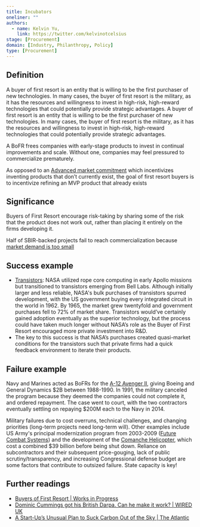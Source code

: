 ```yaml
---
title: Incubators
oneliner: ""
authors:
  - name: Kelvin Yu,
    link: https://twitter.com/kelvinotcelsius
stage: [Procurement]
domain: [Industry, Philanthropy, Policy]
type: [Procurement]
---
```


## Definition

A buyer of first resort is an entity that is willing to be the first purchaser of new technologies. In many cases, the buyer of first resort is the military, as it has the resources and willingness to invest in high-risk, high-reward technologies that could potentially provide strategic advantages.
A buyer of first resort is an entity that is willing to be the first purchaser of new technologies. In many cases, the buyer of first resort is the military, as it has the resources and willingness to invest in high-risk, high-reward technologies that could potentially provide strategic advantages.

A BoFR frees companies with early-stage products to invest in continual improvements and scale. Without one, companies may feel pressured to commercialize prematurely.

As opposed to an [Advanced market commitment](https://www.notion.so/Advanced-market-commitment-1f6b3b62f0a9406a8a08ac409f48c7c9) which incentivizes inventing products that don’t currently exist, the goal of first resort buyers is to incentivize refining an MVP product that already exists

## Significance

Buyers of First Resort encourage risk-taking by sharing some of the risk that the product does not work out, rather than placing it entirely on the firms developing it.

Half of SBIR-backed projects fail to reach commercialization because [market demand is too small](https://nap.nationalacademies.org/read/11929/chapter/7#118)

## Success example

- [Transistors](https://worksinprogress.co/issue/buyers-of-first-resort#:~:text=Two%20examples%20from%20NASA%20illustrate%20how%20these%20work): NASA utilized rope core computing in early Apollo missions but transitioned to transistors emerging from Bell Labs. Although initially larger and less reliable, NASA's bulk purchases of transistors spurred development, with the US government buying every integrated circuit in the world in 1962. By 1965, the market grew twentyfold and government purchases fell to 72% of market share. Transistors would’ve certainly gained adoption eventually as the superior technology, but the process could have taken much longer without NASA’s role as the Buyer of First Resort encouraged more private investment into R&D.
- The key to this success is that NASA’s purchases created quasi-market conditions for the transistors such that private firms had a quick feedback environment to iterate their products.

## Failure example

Navy and Marines acted as BoFRs for the [A-12 Avenger II](https://en.wikipedia.org/wiki/McDonnell_Douglas_A-12_Avenger_II), giving Boeing and General Dynamics $2B between 1988-1990. In 1991, the military canceled the program because they deemed the companies could not complete it, and ordered repayment. The case went to court, with the two contractors eventually settling on repaying $200M each to the Navy in 2014.

Military failures due to cost overruns, technical challenges, and changing priorities (long-term projects need long-term will). Other examples include US Army's principal modernization program from 2003-2009 ([Future Combat Systems](https://en.wikipedia.org/wiki/Future_Combat_Systems)) and the development of the [Comanche Helicopter](https://en.wikipedia.org/wiki/Boeing%E2%80%93Sikorsky_RAH-66_Comanche), which cost a combined $39 billion before being shut down. Reliance on subcontractors and their subsequent price-gouging, lack of public scrutiny/transparency, and increasing Congressional defense budget are some factors that contribute to outsized failure. State capacity is key!

## Further readings

- [Buyers of First Resort | Works in Progress](https://worksinprogress.co/issue/buyers-of-first-resort)
- [Dominic Cummings got his British Darpa. Can he make it work? | WIRED UK](https://www.wired.co.uk/article/dominic-cummings-british-darpa#:~:text=customer%20of%20first%20resort)
- [A Start-Up’s Unusual Plan to Suck Carbon Out of the Sky | The Atlantic](https://www.theatlantic.com/science/archive/2020/11/stripe-climate-carbon-removal/617201/?utm_source=twitter&utm_content=edit-promo&utm_term=2020-11-25T00%3A00%3A20&utm_campaign=the-atlantic&utm_medium=social)
